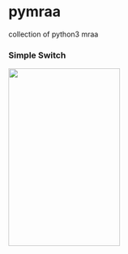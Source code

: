 # pymraa
collection of python3 mraa
<h3>Simple Switch</h3>
<img src='https://dl.dropboxusercontent.com/u/34831003/media/image/raspi_simple_switch_bb.png' width='220' height='350' />
